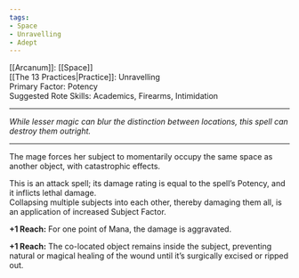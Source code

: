 ```yaml
---
tags:
- Space
- Unravelling
- Adept
---
```


[[Arcanum]]: [[Space]]\
[[The 13 Practices|Practice]]: Unravelling\
Primary Factor: Potency\
Suggested Rote Skills: Academics, Firearms, Intimidation

---

_While lesser magic can blur the distinction between locations, this spell can destroy them outright._

---

The mage forces her subject to momentarily occupy the same space as another object, with catastrophic effects.

This is an attack spell; its damage rating is equal to the spell’s Potency, and it inflicts lethal damage.\
Collapsing multiple subjects into each other, thereby damaging them all, is an application of increased Subject Factor.

**+1 Reach:** For one point of Mana, the damage is aggravated.

**+1 Reach:** The co-located object remains inside the subject, preventing natural or magical healing of the wound until it’s surgically excised or ripped out.